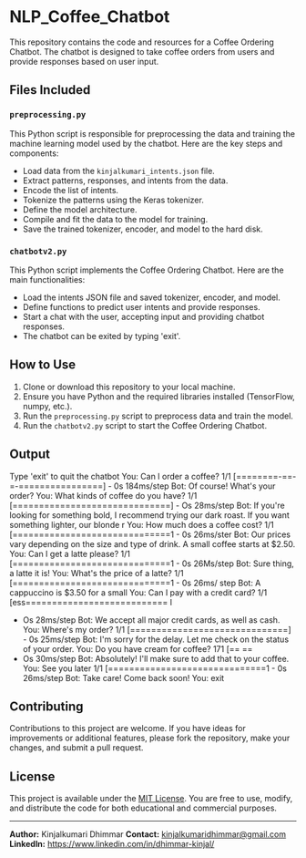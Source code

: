 # NLP_Coffee_Chatbot

This repository contains the code and resources for a Coffee Ordering Chatbot. The chatbot is designed to take coffee orders from users and provide responses based on user input.

## Files Included

### `preprocessing.py`

This Python script is responsible for preprocessing the data and training the machine learning model used by the chatbot. Here are the key steps and components:

- Load data from the `kinjalkumari_intents.json` file.
- Extract patterns, responses, and intents from the data.
- Encode the list of intents.
- Tokenize the patterns using the Keras tokenizer.
- Define the model architecture.
- Compile and fit the data to the model for training.
- Save the trained tokenizer, encoder, and model to the hard disk.

### `chatbotv2.py`

This Python script implements the Coffee Ordering Chatbot. Here are the main functionalities:

- Load the intents JSON file and saved tokenizer, encoder, and model.
- Define functions to predict user intents and provide responses.
- Start a chat with the user, accepting input and providing chatbot responses.
- The chatbot can be exited by typing 'exit'.

## How to Use

1. Clone or download this repository to your local machine.
2. Ensure you have Python and the required libraries installed (TensorFlow, numpy, etc.).
3. Run the `preprocessing.py` script to preprocess data and train the model.
4. Run the `chatbotv2.py` script to start the Coffee Ordering Chatbot.


## Output

Type 'exit' to quit the chatbot
You: Can I order a coffee?
1/1 [========-==-=-================] - 0s 184ms/step
Bot: Of course! What's your order?
You: What kinds of coffee do you have?
1/1 [==============================] - Os 28ms/step
Bot: If you're looking for something bold, I recommend trying our dark roast. If you want something lighter, our blonde r
You: How much does a coffee cost?
1/1 [==============================1 - 0s 26ms/ster
Bot: Our prices vary depending on the size and type of drink. A small coffee starts at $2.50.
You: Can I get a latte please?
1/1 [==============================1 - 0s 26Ms/step
Bot: Sure thing, a latte it is!
You: What's the price of a latte?
1/1 [==============================1 - 0s 26ms/ step
Bot: A cappuccino is $3.50 for a small
You: Can I pay with a credit card?
1/1 [ess=========================== l
- Os 28ms/step
Bot: We accept all major credit cards, as well as cash.
You: Where's my order?
1/1 [==============================] - 0s 25ms/step
Bot: I'm sorry for the delay. Let me check on the status of your order.
You: Do you have cream for coffee?
171 [==
==
- Os 30ms/step
Bot: Absolutely! I'll make sure to add that to your coffee.
You: See you later
1/1 [==============================1 - 0s 26ms/step
Bot: Take care! Come back soon!
You: exit

## Contributing

Contributions to this project are welcome. If you have ideas for improvements or additional features, please fork the repository, make your changes, and submit a pull request.

## License

This project is available under the [MIT License](LICENSE.md). You are free to use, modify, and distribute the code for both educational and commercial purposes.

---

**Author:** Kinjalkumari Dhimmar
**Contact:** kinjalkumaridhimmar@gmail.com
**LinkedIn:** https://www.linkedin.com/in/dhimmar-kinjal/
